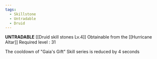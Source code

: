 ```yaml
---
tags:
  - Skillstone
  - Untradable
  - Druid
---
```

**UNTRADABLE**
[[Druid skill stones Lv.4]]
Obtainable from the [[Hurricane Altar]]
Required level : 31

The cooldown of "Gaia's Gift" Skill series is reduced by 4 seconds